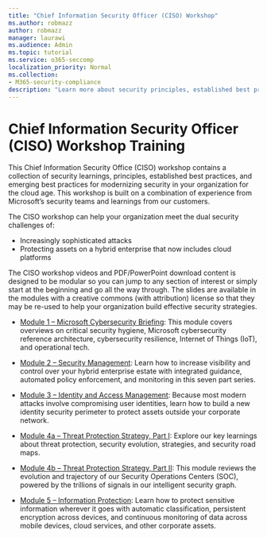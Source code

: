 ```yaml
---
title: "Chief Information Security Officer (CISO) Workshop"
ms.author: robmazz
author: robmazz
manager: laurawi
ms.audience: Admin
ms.topic: tutorial
ms.service: o365-seccomp
localization_priority: Normal
ms.collection:
- M365-security-compliance
description: "Learn more about security principles, established best practices, and emerging best practices for modernizing your organization."
---
```


# Chief Information Security Officer (CISO) Workshop Training

This Chief Information Security Office (CISO) workshop contains a collection of security learnings, principles, established best practices, and emerging best practices for modernizing security in your organization for the cloud age. This workshop is built on a combination of experience from Microsoft’s security teams and learnings from our customers.

The CISO workshop can help your organization meet the dual security challenges of:

- Increasingly sophisticated attacks
- Protecting assets on a hybrid enterprise that now includes cloud platforms

The CISO workshop videos and PDF/PowerPoint download content is designed to be modular so you can jump to any section of interest or simply start at the beginning and go all the way through. The slides are available in the modules with a creative commons (with attribution) license so that they may be re-used to help your organization build effective security strategies.

- [Module 1 – Microsoft Cybersecurity Briefing](ciso-workshop-module-1.md): This module covers overviews on critical security hygiene, Microsoft cybersecurity reference architecture, cybersecurity resilience, Internet of Things (IoT), and operational tech.

- [Module 2 – Security Management](ciso-workshop-module-2.md): Learn how to increase visibility and control over your hybrid enterprise estate with integrated guidance, automated policy enforcement, and monitoring in this seven part series.

- [Module 3 – Identity and Access Management](ciso-workshop-module-3.md): Because most modern attacks involve compromising user identities, learn how to build a new identity security perimeter to protect assets outside your corporate network.

- [Module 4a – Threat Protection Strategy, Part I](ciso-workshop-module-4a.md): Explore our key learnings about threat protection, security evolution, strategies, and security road maps.

- [Module 4b – Threat Protection Strategy, Part II](ciso-workshop-module-4b.md): This module reviews the evolution and trajectory of our Security Operations Centers (SOC), powered by the trillions of signals in our intelligent security graph.

- [Module 5 – Information Protection](ciso-workshop-module-5.md): Learn how to protect sensitive information wherever it goes with automatic classification, persistent encryption across devices, and continuous monitoring of data across mobile devices, cloud services, and other corporate assets.
